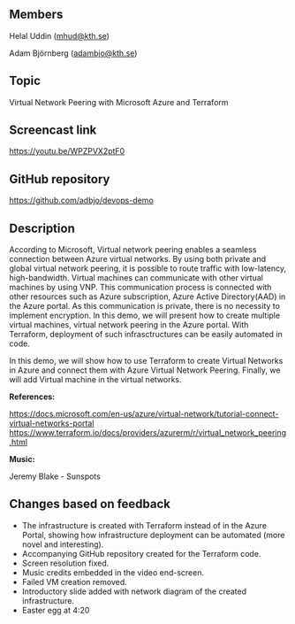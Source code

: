 ## Members
Helal Uddin (mhud@kth.se)

Adam Björnberg (adambjo@kth.se)

## Topic
Virtual Network Peering with Microsoft Azure and Terraform

## Screencast link

https://youtu.be/WPZPVX2ptF0

## GitHub repository
https://github.com/adbjo/devops-demo

## Description
According to Microsoft, Virtual network peering enables a seamless connection between Azure virtual networks. By using both private and global virtual network peering, it is possible to route traffic with low-latency, high-bandwidth. Virtual machines can communicate with other virtual machines by using VNP. This communication process is connected with other resources such as Azure subscription, Azure Active Directory(AAD) in the Azure portal. As this communication is private, there is no necessity to implement encryption. In this demo, we will present how to create multiple virtual machines, virtual network peering in the Azure portal. With Terraform, deployment of such infrasctructures can be easily automated in code.

In this demo, we will show how to use Terraform to create Virtual Networks in Azure and connect them with Azure Virtual Network Peering. Finally, we will add Virtual machine in the virtual networks.

**References:**

https://docs.microsoft.com/en-us/azure/virtual-network/tutorial-connect-virtual-networks-portal
https://www.terraform.io/docs/providers/azurerm/r/virtual_network_peering.html

**Music:**

Jeremy Blake - Sunspots

## Changes based on feedback
- The infrastructure is created with Terraform instead of in the Azure Portal, showing how infrastructure deployment can be automated (more novel and interesting).
- Accompanying GitHub repository created for the Terraform code.
- Screen resolution fixed.
- Music credits embedded in the video end-screen.
- Failed VM creation removed.
- Introductory slide added with network diagram of the created infrastructure.
- Easter egg at 4:20
